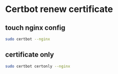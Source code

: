 # Certbot renew certificate

## touch nginx config

```bash
sudo certbot --nginx
```

## certificate only

```bash
sudo certbot certonly --nginx
```
